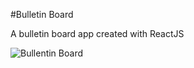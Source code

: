 #Bulletin Board 

A bulletin board app created with ReactJS

![Bullentin Board](https://github.com/muhailoyakyshev/JavaScript-BullentinBoard)


